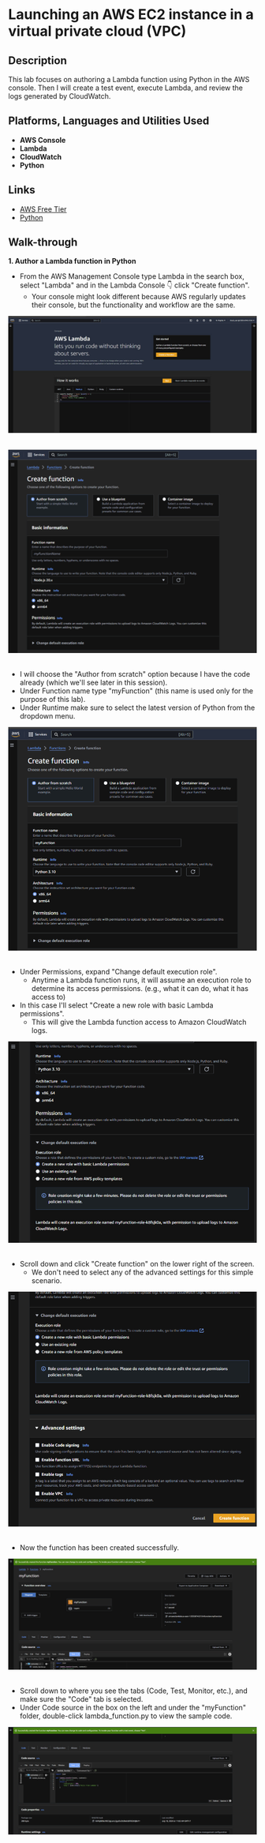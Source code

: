 <h1>Launching an AWS EC2 instance in a virtual private cloud (VPC)

<h2>Description</h2>
This lab focuses on authoring a Lambda function using Python in the AWS console. Then I will create a test event, execute Lambda, and review the logs generated by CloudWatch.

<h2>Platforms, Languages and Utilities Used</h2>

- <b>AWS Console</b> 
- <b>Lambda</b>
- <b>CloudWatch</b>
- <b>Python</b>

<h2>Links</h2>

- [AWS Free Tier](https://aws.amazon.com/free/?gclid=CjwKCAjwoJa2BhBPEiwA0l0ImAqWK76W8Hd5au_szTp0OtoKWeiGKz8chl9Mum2LlDr5N60WTUeflBoCxbsQAvD_BwE&trk=f42fef03-b1e6-4841-b001-c44b4eccaf41&sc_channel=ps&ef_id=CjwKCAjwoJa2BhBPEiwA0l0ImAqWK76W8Hd5au_szTp0OtoKWeiGKz8chl9Mum2LlDr5N60WTUeflBoCxbsQAvD_BwE:G:s&s_kwcid=AL!4422!3!637354294245!e!!g!!aws%20trial!19044205571!139090166770&all-free-tier.sort-by=item.additionalFields.SortRank&all-free-tier.sort-order=asc&awsf.Free%20Tier%20Types=*all&awsf.Free%20Tier%20Categories=*all)
- [Python](https://www.python.org/)

<h2>Walk-through</h2>

<b>1. Author a Lambda function in Python</b>
- From the AWS Management Console type Lambda in the search box, select "Lambda" and in the Lambda Console 👇 click "Create function".
  - Your console might look different because AWS regularly updates their console, but the functionality and workflow are the same.

![Image alt](https://github.com/jrlong2/EC2launch/blob/d0c963e09b0c643ea678fef1d1347929a1c8ab60/Images/lambda1.jpg)<br />
<br />

![Image alt](https://github.com/jrlong2/EC2launch/blob/cd6a43da1ee98dee1c635d2c510c76f371fd7b79/Images/2.%20Create%20a%20function.png)
<br />
<br />
 - I will choose the "Author from scratch" option because I have the code already (which we'll see later in this session).
 - Under Function name type "myFunction" (this name is used only for the purpose of this lab).
 - Under Runtime make sure to select the latest version of Python from the dropdown menu.

![Image alt](https://github.com/jrlong2/EC2launch/blob/7346c13f81eb25f4eb8dd245aa7c8a2a0a5966a2/Images/3.%20Create%20a%20function.png)
<br />
<br />
 - Under Permissions, expand "Change default execution role".
   - Anytime a Lambda function runs, it  will assume an execution role to determine its access permissions. (e.g., what it can do, what it has access to)
 - In this case I'll select "Create a new role with basic Lambda permissions".
   - This will give the Lambda function access to Amazon CloudWatch logs.

![Image alt](https://github.com/jrlong2/EC2launch/blob/3b69067e83abcbc41043b085dbc942b8831a7623/Images/4.%20Create%20a%20function.png)
<br />
<br />
- Scroll down and click "Create function" on the lower right of the screen.
  - We don't need to select any of the advanced settings for this simple scenario.

![Image alt](https://github.com/jrlong2/EC2launch/blob/78ff29ce5a642d5f002ce94438220f902833c037/Images/5.%20Create%20a%20function.png)
<br />
<br />
- Now the function has been created successfully.

![Image alt](https://github.com/jrlong2/EC2launch/blob/d6287fbd0da29e4efacfccf9500fca6ebbbf7d95/Images/6.%20Function%20Created%20Successfully.png)
<br />
<br />
- Scroll down to where you see the tabs (Code, Test, Monitor, etc.), and make sure the "Code" tab is selected.
- Under Code source in the box on the left and under the "myFunction" folder, double-click lambda_function.py to view the sample code.

![Image alt](https://github.com/jrlong2/EC2launch/blob/d89684aa168404b490fee18054c45947a998dfb4/Images/Function%20Dashboard.png)
<br />
<br />


